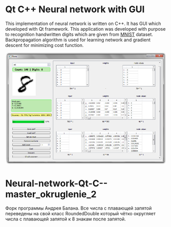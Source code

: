 
# Qt C++ Neural network with GUI
This implementation of neural network is written on C++.
It has GUI which developed with Qt framework.
This application was developed with purpose to recognition
handwritten digits which are given from
[MNIST](http://yann.lecun.com/exdb/mnist/) dataset.
Backpropagation algorithm is used for learning network and gradient
descent for minimizing cost function.

![App screen](./screen.png)

# Neural-network-Qt-C--master_okruglenie_2
Форк программы Андрея Балана. Все числа с плавающей запятой переведены на свой класс RoundedDouble который чётко округляет числа с плавающей запятой к 8 знакам после запятой.

